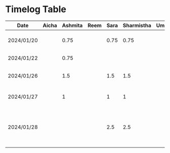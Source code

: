 # Timelog Table

| Date       | Aicha | Ashmita | Reem | Sara | Sharmistha | Uma  | Task                     |
|------------|-------|---------|------|----------| ---------- | ---  | ------------------------ |
| 2024/01/20 |       | 0.75    |      | 0.75     | 0.75       |      | Project Topic Discussion |
| 2024/01/22 |       | 0.75    |      |          |            |      | Project Discussion       |
| 2024/01/26 |       | 1.5     |      | 1.5      | 1.5        |      | Deliverable 1 Discussion |
| 2024/01/27 |       | 1       |      | 1        | 1          |      | Worked on Deliverable 1  |
| 2024/01/28 |       |         |      | 2.5      | 2.5        |      | D1 Presentation editing, UI design, app theme and logo |
